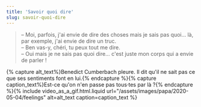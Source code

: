 ```yaml
---
title: 'Savoir quoi dire'
slug: savoir-quoi-dire
---
```


> – Moi, parfois, j'ai envie de dire des choses mais je sais pas quoi… là, par
> exemple, j'ai envie de dire un truc.  
> – Ben vas-y, chéri, tu peux tout me dire.  
> – Oui mais je ne sais pas quoi dire… c'est juste mon corps qui a envie de
> parler !

{% capture alt_text%}Benedict Cumberbach pleure. Il dit qu'il ne sait pas ce que
ses sentiments font en lui.{% endcapture %}{% capture caption_text%}Est-ce qu'on
n'en passe pas tous·tes par là
?{% endcapture %}{% include video_as_a_gif.html.liquid
url="/assets/images/papa/2020-05-04/feelings"
alt=alt_text
caption=caption_text
%}
